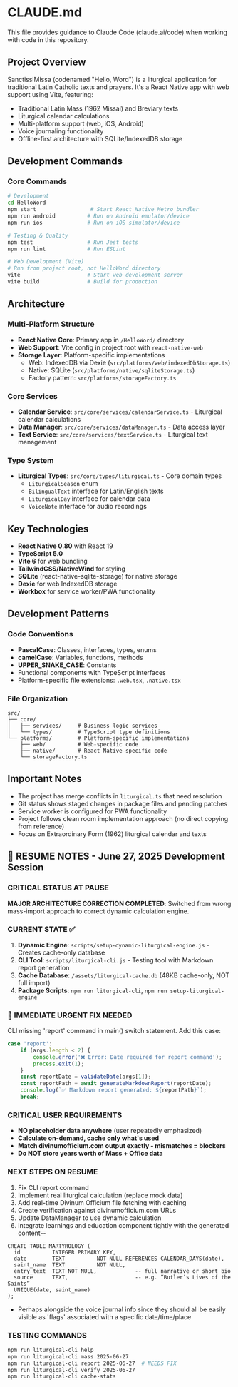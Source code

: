 # CLAUDE.md

This file provides guidance to Claude Code (claude.ai/code) when working with code in this repository.

## Project Overview

SanctissiMissa (codenamed "Hello, Word") is a liturgical application for traditional Latin Catholic texts and prayers. It's a React Native app with web support using Vite, featuring:

- Traditional Latin Mass (1962 Missal) and Breviary texts
- Liturgical calendar calculations
- Multi-platform support (web, iOS, Android)
- Voice journaling functionality
- Offline-first architecture with SQLite/IndexedDB storage

## Development Commands

### Core Commands
```bash
# Development
cd HelloWord
npm start                 # Start React Native Metro bundler
npm run android          # Run on Android emulator/device
npm run ios              # Run on iOS simulator/device

# Testing & Quality
npm test                 # Run Jest tests
npm run lint             # Run ESLint

# Web Development (Vite)
# Run from project root, not HelloWord directory
vite                     # Start web development server
vite build               # Build for production
```

## Architecture

### Multi-Platform Structure
- **React Native Core**: Primary app in `/HelloWord/` directory
- **Web Support**: Vite config in project root with `react-native-web`
- **Storage Layer**: Platform-specific implementations
  - Web: IndexedDB via Dexie (`src/platforms/web/indexedDbStorage.ts`)
  - Native: SQLite (`src/platforms/native/sqliteStorage.ts`)
  - Factory pattern: `src/platforms/storageFactory.ts`

### Core Services
- **Calendar Service**: `src/core/services/calendarService.ts` - Liturgical calendar calculations
- **Data Manager**: `src/core/services/dataManager.ts` - Data access layer
- **Text Service**: `src/core/services/textService.ts` - Liturgical text management

### Type System
- **Liturgical Types**: `src/core/types/liturgical.ts` - Core domain types
  - `LiturgicalSeason` enum
  - `BilingualText` interface for Latin/English texts
  - `LiturgicalDay` interface for calendar data
  - `VoiceNote` interface for audio recordings

## Key Technologies

- **React Native 0.80** with React 19
- **TypeScript 5.0**
- **Vite 6** for web bundling
- **TailwindCSS/NativeWind** for styling
- **SQLite** (react-native-sqlite-storage) for native storage
- **Dexie** for web IndexedDB storage
- **Workbox** for service worker/PWA functionality

## Development Patterns

### Code Conventions
- **PascalCase**: Classes, interfaces, types, enums
- **camelCase**: Variables, functions, methods
- **UPPER_SNAKE_CASE**: Constants
- Functional components with TypeScript interfaces
- Platform-specific file extensions: `.web.tsx`, `.native.tsx`

### File Organization
```
src/
├── core/
│   ├── services/     # Business logic services
│   └── types/        # TypeScript type definitions
└── platforms/        # Platform-specific implementations
    ├── web/          # Web-specific code
    ├── native/       # React Native-specific code
    └── storageFactory.ts
```

## Important Notes

- The project has merge conflicts in `liturgical.ts` that need resolution
- Git status shows staged changes in package files and pending patches
- Service worker is configured for PWA functionality
- Project follows clean room implementation approach (no direct copying from reference)
- Focus on Extraordinary Form (1962) liturgical calendar and texts

## 🚨 RESUME NOTES - June 27, 2025 Development Session

### CRITICAL STATUS AT PAUSE
**MAJOR ARCHITECTURE CORRECTION COMPLETED**: Switched from wrong mass-import approach to correct dynamic calculation engine.

### CURRENT STATE ✅
1. **Dynamic Engine**: `scripts/setup-dynamic-liturgical-engine.js` - Creates cache-only database
2. **CLI Tool**: `scripts/liturgical-cli.js` - Testing tool with Markdown report generation  
3. **Cache Database**: `/assets/liturgical-cache.db` (48KB cache-only, NOT full import)
4. **Package Scripts**: `npm run liturgical-cli`, `npm run setup-liturgical-engine`

### 🔴 IMMEDIATE URGENT FIX NEEDED
CLI missing 'report' command in main() switch statement. Add this case:
```javascript
case 'report':
    if (args.length < 2) {
        console.error('❌ Error: Date required for report command');
        process.exit(1);
    }
    const reportDate = validateDate(args[1]);
    const reportPath = await generateMarkdownReport(reportDate);
    console.log(`✅ Markdown report generated: ${reportPath}`);
    break;
```

### CRITICAL USER REQUIREMENTS
- **NO placeholder data anywhere** (user repeatedly emphasized)
- **Calculate on-demand, cache only what's used**
- **Match divinumofficium.com output exactly - mismatches = blockers**
- **Do NOT store years worth of Mass + Office data**

### NEXT STEPS ON RESUME
1. Fix CLI report command
2. Implement real liturgical calculation (replace mock data)
3. Add real-time Divinum Officium file fetching with caching
4. Create verification against divinumofficium.com URLs
5. Update DataManager to use dynamic calculation
6. integrate learnings and education component tightly with the generated content--

```
CREATE TABLE MARTYROLOGY (
  id          INTEGER PRIMARY KEY,
  date        TEXT          NOT NULL REFERENCES CALENDAR_DAYS(date),
  saint_name  TEXT          NOT NULL,
  entry_text  TEXT NOT NULL,            -- full narrative or short bio
  source      TEXT,                     -- e.g. “Butler’s Lives of the Saints”
  UNIQUE(date, saint_name)
);
```
 - Perhaps alongside the voice journal info since they should all be easily visible as 'flags' associated with a specific date/time/place

### TESTING COMMANDS
```bash
npm run liturgical-cli help
npm run liturgical-cli mass 2025-06-27
npm run liturgical-cli report 2025-06-27  # NEEDS FIX
npm run liturgical-cli verify 2025-06-27
npm run liturgical-cli cache-stats
```
